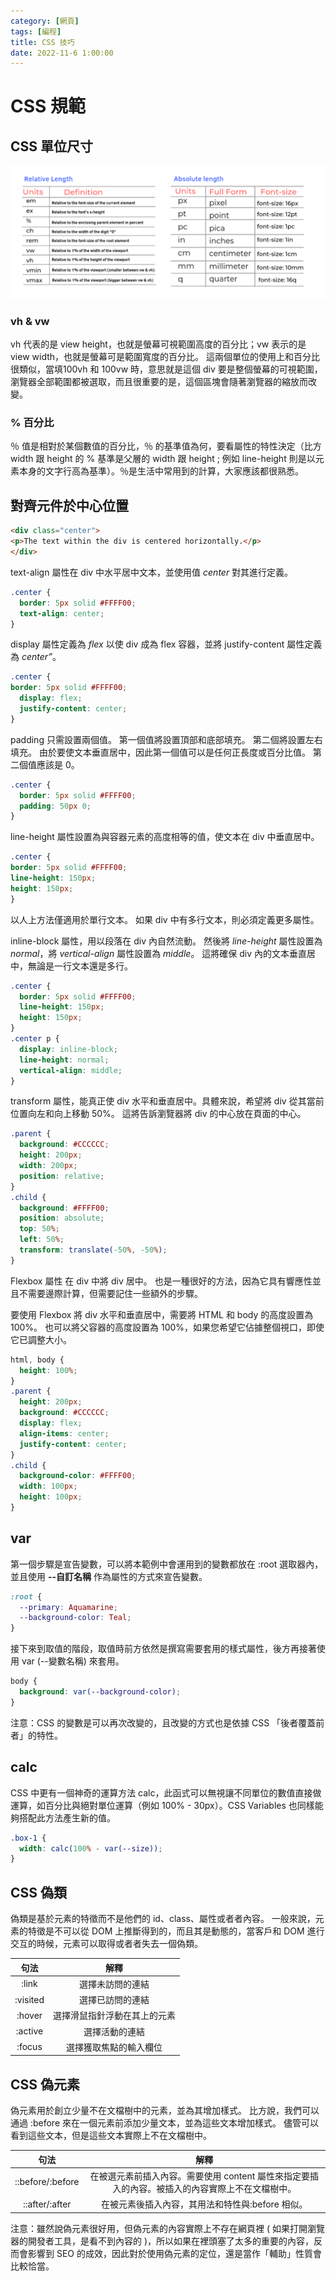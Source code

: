 ```yaml
---
category: [網頁]
tags: [編程]
title: CSS 技巧
date: 2022-11-6 1:00:00
---
```


<style>
  table {
    width: 100%
    }
  td {
    vertical-align: center;
    text-align: center;
  }
  table.inputT{
    margin: 10px;
    width: auto;
    margin-left: auto;
    margin-right: auto;
    border: none;
  }
  input{
    text-align: center;
    padding: 0px 10px;
  }
</style>


# CSS 規範


## CSS 單位尺寸

![Alt x](../assets/img/misc/cssunit.png)

### vh & vw

vh 代表的是 view height，也就是螢幕可視範圍高度的百分比；vw 表示的是 view width，也就是螢幕可是範圍寬度的百分比。
這兩個單位的使用上和百分比很類似，當填100vh 和 100vw 時，意思就是這個 div 要是整個螢幕的可視範圍，瀏覽器全部範圍都被選取，而且很重要的是，這個區塊會隨著瀏覽器的縮放而改變。

### % 百分比

％ 值是相對於某個數值的百分比，％ 的基準值為何，要看屬性的特性決定（比方 width 跟 height 的 % 基準是父層的 width 跟 height ; 例如 line-height 則是以元素本身的文字行高為基準）。％是生活中常用到的計算，大家應該都很熟悉。


## 對齊元件於中心位置


```html
<div class="center">
<p>The text within the div is centered horizontally.</p>
</div>
```

text-align 屬性在 div 中水平居中文本，並使用值 *center* 對其進行定義。

```css
.center {
  border: 5px solid #FFFF00;
  text-align: center;
}
```

display 屬性定義為 *flex* 以使 div 成為 flex 容器，並將 justify-content 屬性定義為 *center”*。

```css
.center {
border: 5px solid #FFFF00;
  display: flex;
  justify-content: center;
}
```


padding 只需設置兩個值。 第一個值將設置頂部和底部填充。 第二個將設置左右填充。 由於要使文本垂直居中，因此第一個值可以是任何正長度或百分比值。 第二個值應該是 0。


```css
.center {
  border: 5px solid #FFFF00;
  padding: 50px 0;
}
```

line-height 屬性設置為與容器元素的高度相等的值，使文本在 div 中垂直居中。


```css
.center {
border: 5px solid #FFFF00;
line-height: 150px;
height: 150px;
}
```

以人上方法僅適用於單行文本。 如果 div 中有多行文本，則必須定義更多屬性。

inline-block 屬性，用以段落在 div 內自然流動。 然後將 *line-height* 屬性設置為 *normal*，將 *vertical-align* 屬性設置為 *middle*。 這將確保 div 內的文本垂直居中，無論是一行文本還是多行。

```css
.center {
  border: 5px solid #FFFF00;
  line-height: 150px;
  height: 150px;
}
.center p {
  display: inline-block;
  line-height: normal;
  vertical-align: middle;
}
```

transform 屬性，能真正使 div 水平和垂直居中。具體來說，希望將 div 從其當前位置向左和向上移動 50%。 這將告訴瀏覽器將 div 的中心放在頁面的中心。

```css
.parent {
  background: #CCCCCC;
  height: 200px;
  width: 200px;
  position: relative;
}
.child {
  background: #FFFF00;
  position: absolute;
  top: 50%;
  left: 50%;
  transform: translate(-50%, -50%);
}
```

Flexbox 屬性 在 div 中將 div 居中。  也是一種很好的方法，因為它具有響應性並且不需要邊際計算，但需要記住一些額外的步驟。

要使用 Flexbox 將 div 水平和垂直居中，需要將 HTML 和 body 的高度設置為 100%。 也可以將父容器的高度設置為 100%，如果您希望它佔據整個視口，即使它已調整大小。

```css
html, body { 
  height: 100%;
}
.parent {
  height: 200px;
  background: #CCCCCC;
  display: flex;
  align-items: center;
  justify-content: center;
}
.child {
  background-color: #FFFF00;
  width: 100px;
  height: 100px;
}
```

## var

第一個步驟是宣告變數，可以將本範例中會運用到的變數都放在 :root 選取器內，並且使用 **--自訂名稱** 作為屬性的方式來宣告變數。


```css
:root {
  --primary: Aquamarine;
  --background-color: Teal;
}
```

接下來到取值的階段，取值時前方依然是撰寫需要套用的樣式屬性，後方再接著使用 var (--變數名稱) 來套用。

```css
body {
  background: var(--background-color);
}
```

注意：CSS 的變數是可以再次改變的，且改變的方式也是依據 CSS 「後者覆蓋前者」的特性。


## calc

CSS 中更有一個神奇的運算方法 calc，此函式可以無視讓不同單位的數值直接做運算，如百分比與絕對單位運算（例如 100% - 30px）。CSS Variables 也同樣能夠搭配此方法產生新的值。


```css
.box-1 {
  width: calc(100% - var(--size));
}
```

## CSS 偽類

偽類是基於元素的特徵而不是他們的 id、class、屬性或者者內容。 一般來說，元素的特徵是不可以從 DOM 上推斷得到的，而且其是動態的，當客戶和 DOM 進行交互的時候，元素可以取得或者者失去一個偽類。

|句法|解釋|
|:---:|:---:|
|:link|選擇未訪問的連結|
|:visited|選擇已訪問的連結|
|:hover|選擇滑鼠指針浮動在其上的元素|
|:active|選擇活動的連結|
|:focus|選擇獲取焦點的輸入欄位|

## CSS 偽元素

偽元素用於創立少量不在文檔樹中的元素，並為其增加樣式。 比方說，我們可以通過 :before 來在一個元素前添加少量文本，並為這些文本增加樣式。 儘管可以看到這些文本，但是這些文本實際上不在文檔樹中。

|句法|解釋|
|:---:|:---:|
|::before/:before|在被選元素前插入內容。需要使用 content 屬性來指定要插入的內容。被插入的內容實際上不在文檔樹中。|
|::after/:after|在被元素後插入內容，其用法和特性與:before 相似。|

注意：雖然說偽元素很好用，但偽元素的內容實際上不存在網頁裡 ( 如果打開瀏覽器的開發者工具，是看不到內容的 )，所以如果在裡頭塞了太多的重要的內容，反而會影響到 SEO 的成效，因此對於使用偽元素的定位，還是當作「輔助」性質會比較恰當。